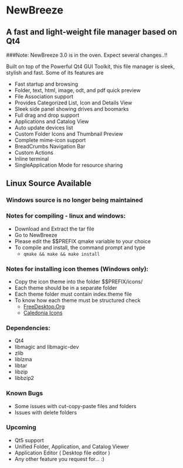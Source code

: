 # NewBreeze
## A fast and light-weight file manager based on Qt4

###Note: NewBreeze 3.0 is in the oven. Expect several changes..!!

Built on top of the Powerful Qt4 GUI Toolkit, this file manager is sleek, stylish and fast.
Some of its features are

* Fast startup and browsing
* Folder, text, html, image, odt, and pdf quick preview
* File Association support
* Provides Categorized List, Icon and Details View
* Sleek side panel showing drives and boomarks
* Full drag and drop support
* Applications and Catalog View
* Auto update devices list
* Custom Folder Icons and Thumbnail Preview
* Complete mime-icon support
* BreadCrumbs Navigation Bar
* Custom Actions
* Inline terminal
* SingleApplication Mode for resource sharing

## Linux Source Available
### Windows source is no longer being maintained

### Notes for compiling - linux and windows:
* Download and Extract the tar file
* Go to NewBreeze
* Please edit the $$PREFIX qmake variable to your choice
* To  compile and install, the command prompt and type
    + `qmake && make && make install`

### Notes for installing icon themes (Windows only):
* Copy the icon theme into the folder $$PREFIX/icons/
* Each theme should be in a separate folder
* Each theme folder must contain index.theme file
* To know how each theme must be structured check
  - [FreeDesktop.Org](http://standards.freedesktop.org/icon-theme-spec/icon-theme-spec-latest.html)
  - [Caledonia Icons](http://malcer.deviantart.com/art/Caledonia-Icons-264978107)

### Dependencies:
* Qt4
* libmagic and libmagic-dev
* zlib
* liblzma
* libtar
* libzip
* libbzip2

### Known Bugs
* Some issues with cut-copy-paste files and folders
* Issues with delete folders

### Upcoming
* Qt5 support
* Unified Folder, Application, and Catalog Viewer
* Application Editor ( Desktop file editor )
* Any other feature you request for... :)
